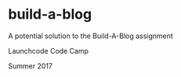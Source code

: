 # build-a-blog


A potential solution to the Build-A-Blog assignment


Launchcode Code Camp


Summer 2017
